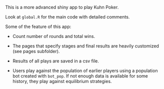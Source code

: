 This is a more advanced shiny app to play Kuhn Poker.

Look at `global.R` for the main code with detailed comments.

Some of the feature of this app:

- Count number of rounds and total wins.

- The pages that specify stages and final results are heavily customized (see pages subfolder).

- Results of all plays are saved in a csv file.

- Users play against the population of earlier players using a population bot created with `bot_pop`. If not enough data is available for some history, they play against equilibrium strategies.
